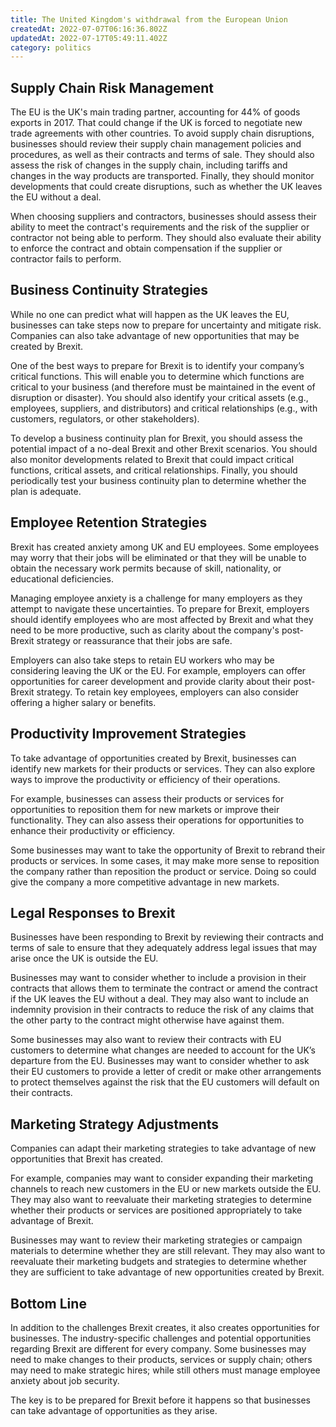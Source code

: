 ```yaml
---
title: The United Kingdom's withdrawal from the European Union
createdAt: 2022-07-07T06:16:36.802Z
updatedAt: 2022-07-17T05:49:11.402Z
category: politics
---
```


## Supply Chain Risk Management

The EU is the UK's main trading partner, accounting for 44% of goods exports in 2017. That could change if the UK is forced to negotiate new trade agreements with other countries. To avoid supply chain disruptions, businesses should review their supply chain management policies and procedures, as well as their contracts and terms of sale. They should also assess the risk of changes in the supply chain, including tariffs and changes in the way products are transported. Finally, they should monitor developments that could create disruptions, such as whether the UK leaves the EU without a deal.

When choosing suppliers and contractors, businesses should assess their ability to meet the contract's requirements and the risk of the supplier or contractor not being able to perform. They should also evaluate their ability to enforce the contract and obtain compensation if the supplier or contractor fails to perform.

## Business Continuity Strategies

While no one can predict what will happen as the UK leaves the EU, businesses can take steps now to prepare for uncertainty and mitigate risk. Companies can also take advantage of new opportunities that may be created by Brexit.

One of the best ways to prepare for Brexit is to identify your company’s critical functions. This will enable you to determine which functions are critical to your business (and therefore must be maintained in the event of disruption or disaster). You should also identify your critical assets (e.g., employees, suppliers, and distributors) and critical relationships (e.g., with customers, regulators, or other stakeholders).

To develop a business continuity plan for Brexit, you should assess the potential impact of a no-deal Brexit and other Brexit scenarios. You should also monitor developments related to Brexit that could impact critical functions, critical assets, and critical relationships. Finally, you should periodically test your business continuity plan to determine whether the plan is adequate.

## Employee Retention Strategies

Brexit has created anxiety among UK and EU employees. Some employees may worry that their jobs will be eliminated or that they will be unable to obtain the necessary work permits because of skill, nationality, or educational deficiencies.

Managing employee anxiety is a challenge for many employers as they attempt to navigate these uncertainties. To prepare for Brexit, employers should identify employees who are most affected by Brexit and what they need to be more productive, such as clarity about the company's post-Brexit strategy or reassurance that their jobs are safe.

Employers can also take steps to retain EU workers who may be considering leaving the UK or the EU. For example, employers can offer opportunities for career development and provide clarity about their post-Brexit strategy. To retain key employees, employers can also consider offering a higher salary or benefits.

## Productivity Improvement Strategies

To take advantage of opportunities created by Brexit, businesses can identify new markets for their products or services. They can also explore ways to improve the productivity or efficiency of their operations.

For example, businesses can assess their products or services for opportunities to reposition them for new markets or improve their functionality. They can also assess their operations for opportunities to enhance their productivity or efficiency.

Some businesses may want to take the opportunity of Brexit to rebrand their products or services. In some cases, it may make more sense to reposition the company rather than reposition the product or service. Doing so could give the company a more competitive advantage in new markets.

## Legal Responses to Brexit

Businesses have been responding to Brexit by reviewing their contracts and terms of sale to ensure that they adequately address legal issues that may arise once the UK is outside the EU.

Businesses may want to consider whether to include a provision in their contracts that allows them to terminate the contract or amend the contract if the UK leaves the EU without a deal. They may also want to include an indemnity provision in their contracts to reduce the risk of any claims that the other party to the contract might otherwise have against them.

Some businesses may also want to review their contracts with EU customers to determine what changes are needed to account for the UK’s departure from the EU. Businesses may want to consider whether to ask their EU customers to provide a letter of credit or make other arrangements to protect themselves against the risk that the EU customers will default on their contracts.

## Marketing Strategy Adjustments

Companies can adapt their marketing strategies to take advantage of new opportunities that Brexit has created.

For example, companies may want to consider expanding their marketing channels to reach new customers in the EU or new markets outside the EU. They may also want to reevaluate their marketing strategies to determine whether their products or services are positioned appropriately to take advantage of Brexit.

Businesses may want to review their marketing strategies or campaign materials to determine whether they are still relevant. They may also want to reevaluate their marketing budgets and strategies to determine whether they are sufficient to take advantage of new opportunities created by Brexit.

## Bottom Line

In addition to the challenges Brexit creates, it also creates opportunities for businesses. The industry-specific challenges and potential opportunities regarding Brexit are different for every company. Some businesses may need to make changes to their products, services or supply chain; others may need to make strategic hires; while still others must manage employee anxiety about job security.

The key is to be prepared for Brexit before it happens so that businesses can take advantage of opportunities as they arise.
